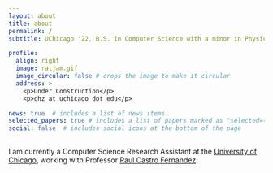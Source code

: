 ```yaml
---
layout: about
title: about
permalink: /
subtitle: UChicago '22, B.S. in Computer Science with a minor in Physics

profile:
  align: right
  image: ratjam.gif
  image_circular: false # crops the image to make it circular
  address: >
    <p>Under Construction</p>
    <p>chz at uchicago dot edu</p>

news: true  # includes a list of news items
selected_papers: true # includes a list of papers marked as "selected={true}"
social: false  # includes social icons at the bottom of the page
---
```


I am currently a Computer Science Research Assistant at the <a href='https://cs.uchicago.edu/'>University of Chicago</a>, working with Professor <a href='https://raulcastrofernandez.com/'>Raul Castro Fernandez</a>.